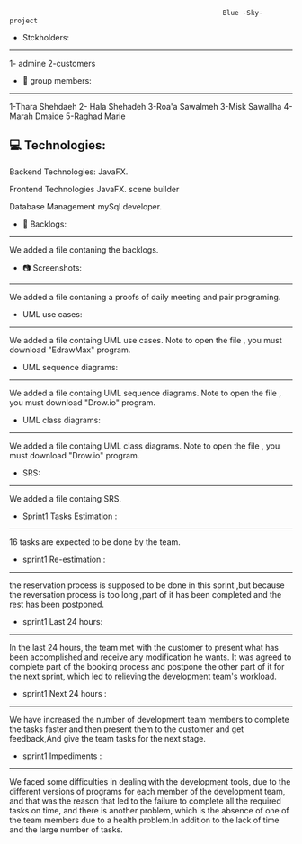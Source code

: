                                                          Blue -Sky- project  

 
                                                
* Stckholders:
----------------------------------
1- admine
2-customers




* 🤝 group members:
----------------------------------
1-Thara Shehdaeh
2- Hala Shehadeh 
3-Roa'a Sawalmeh
3-Misk Sawallha
4-Marah Dmaide
5-Raghad Marie




💻 Technologies:
----------------------------------
Backend Technologies:
JavaFX.

Frontend Technologies
JavaFX.
scene builder

Database Management
mySql developer.




* 📘 Backlogs:
----------------------------------
We added a file contaning the backlogs.




* 📷 Screenshots:
----------------------------------
We added a file contaning a proofs of daily meeting and pair programing.





* UML use cases:
----------------------------------
We added a file containg  UML use cases.
Note to open the file , you must download "EdrawMax" program.





* UML sequence diagrams:
----------------------------------
We added a file containg UML sequence diagrams.
Note to open the file , you must download "Drow.io" program.





* UML class diagrams:
----------------------------------
We added a file containg UML class diagrams.
Note to open the file , you must download "Drow.io" program.





* SRS:
----------------------------------
We added a file containg SRS.





* Sprint1 Tasks Estimation :
----------------------------------
16 tasks are expected to be done by the team.





* sprint1 Re-estimation :
----------------------------------
the reservation process is supposed to be done in this sprint ,but because the reversation process is too long ,part of it has been completed and the rest has been postponed.





* sprint1 Last 24 hours:
----------------------------------
In the last 24 hours, the team met with the customer to present what has been accomplished and receive any modification he wants. It was agreed to complete part of the booking process and postpone the other part of it for the next sprint, which led to relieving the development team's workload.





* sprint1 Next 24 hours :
----------------------------------
We have increased the number of development team members to complete the tasks faster and then present them to the customer and get feedback,And give the team tasks for the next stage.





* sprint1 Impediments :
----------------------------------
We faced some difficulties in dealing with the development tools, due to the different versions of programs for each member of the development team, and that was the reason that led to the failure to complete all the required tasks on time, and there is another problem, which is the absence of one of the team members due to a health problem.In addition to the lack of time and the large number of tasks.

